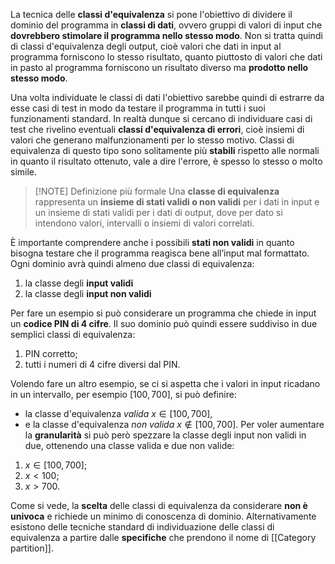 La tecnica delle **classi d'equivalenza** si pone l'obiettivo di dividere il dominio del programma in **classi di dati**, ovvero gruppi di valori di input che **dovrebbero stimolare il programma nello stesso modo**. Non si tratta quindi di classi d'equivalenza degli output, cioè valori che dati in input al programma forniscono lo stesso risultato, quanto piuttosto di valori che dati in pasto al programma forniscono un risultato diverso ma **prodotto nello stesso modo**.

Una volta individuate le classi di dati l'obiettivo sarebbe quindi di estrarre da esse casi di test in modo da testare il programma in tutti i suoi funzionamenti standard.
In realtà dunque si cercano di individuare casi di test che rivelino eventuali **classi d'equivalenza di errori**, cioè insiemi di valori che generano malfunzionamenti per lo stesso motivo. Classi di equivalenza di questo tipo sono solitamente più **stabili** rispetto alle normali in quanto il risultato ottenuto, vale a dire l'errore, è spesso lo stesso o molto simile.

> [!NOTE] Definizione più formale
> Una **classe di equivalenza** rappresenta un **insieme di stati validi o non validi** per i dati in input e un insieme di stati validi per i dati di output, dove per dato si intendono valori, intervalli o insiemi di valori correlati.

È importante comprendere anche i possibili **stati non validi** in quanto bisogna testare che il programma reagisca bene all’input mal formattato. Ogni dominio avrà quindi almeno due classi di equivalenza:
1. la classe degli **input validi**
2. la classe degli **input non validi**

Per fare un esempio si può considerare un programma che chiede in input un **codice PIN di 4 cifre**. Il suo dominio può quindi essere suddiviso in due semplici classi di equivalenza:
1. PIN corretto;
2. tutti i numeri di 4 cifre diversi dal PIN.

Volendo fare un altro esempio, se ci si aspetta che i valori in input ricadano in un intervallo, per esempio $[100,700]$, si può definire:
- la classe d'equivalenza *valida* $x \in [100,700]$,
- e la classe d'equivalenza *non valida* $x \notin [100,700]$.
Per voler aumentare la **granularità** si può però spezzare la classe degli input non validi in due, ottenendo una classe valida e due non valide:
1. $x \in[100,700]$;
2. $x<100$;
3. $x>700$.

Come si vede, la **scelta** delle classi di equivalenza da considerare **non è univoca** e richiede un minimo di conoscenza di dominio. 
Alternativamente esistono delle tecniche standard di individuazione delle classi di equivalenza a partire dalle **specifiche** che prendono il nome di [[Category partition]].